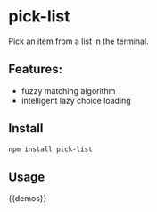 # pick-list
Pick an item from a list in the terminal.


## Features:
- fuzzy matching algorithm
- intelligent lazy choice loading

## Install
```sh
npm install pick-list
```

## Usage

{{demos}}

